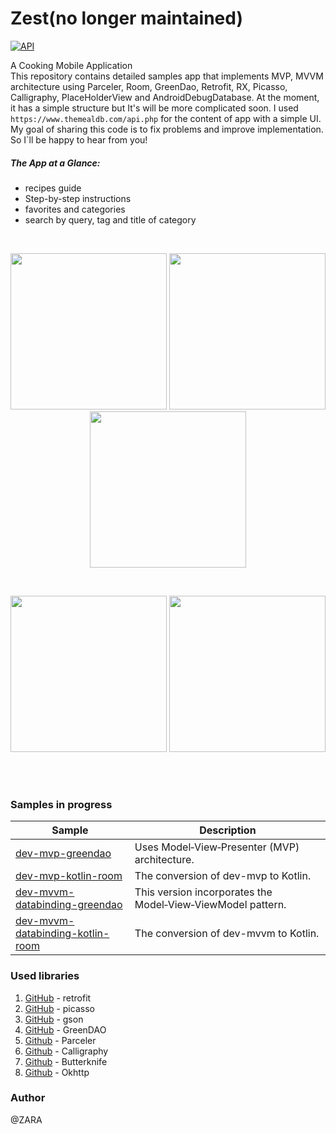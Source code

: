 # Zest(no longer maintained)
[![API](https://img.shields.io/badge/API-17%2B-brightgreen.svg?style=flat)](https://android-arsenal.com/api?level=17)

A Cooking Mobile Application
<br>
This repository contains detailed samples app that implements MVP, MVVM architecture using Parceler,
 Room, GreenDao, Retrofit, RX, Picasso, Calligraphy, PlaceHolderView and AndroidDebugDatabase. 
 At the moment, it has a simple structure but It's will be more complicated soon.
I used `https://www.themealdb.com/api.php` for the content of app with a simple UI.
My goal of sharing this code is to fix problems and improve implementation. So I`ll be happy to hear from you!

##### The App at a Glance:

- recipes guide
- Step-by-step instructions
- favorites and categories
- search by query, tag and title of category
 
<br>
<p align="center">
  <img src="https://github.com/ZahraHeydari/Zest/blob/master/main_page.png" width="250"/>
  <img src="https://github.com/ZahraHeydari/Zest/blob/master/detail_page.png" width="250"/>
  <img src="https://github.com/ZahraHeydari/Zest/blob/master/categories_page.png" width="250"/>
</p>
<br>
<p align="center">
  <img src="https://github.com/ZahraHeydari/Zest/blob/master/favorites_page.png" width="250"/>
  <img src="https://github.com/ZahraHeydari/Zest/blob/master/search_page.png" width="250"/>
</p>
<br>
<br>


### Samples in progress

| Sample | Description |
| ------------- | ------------- |
| [dev-mvp-greendao](https://github.com/ZahraHeydari/Zest/tree/dev-mvp-greendao) | Uses Model‑View‑Presenter (MVP) architecture. |
| [dev-mvp-kotlin-room](https://github.com/ZahraHeydari/Zest/tree/dev-mvp-kotlin-room) | The conversion of dev-mvp to Kotlin. |
| [dev-mvvm-databinding-greendao](https://github.com/ZahraHeydari/Zest/tree/dev-mvvm-databinding-greendao) | This version incorporates the Model‑View‑ViewModel pattern. |
| [dev-mvvm-databinding-kotlin-room](https://github.com/ZahraHeydari/Zest/tree/dev-mvvm-databinding-kotlin-room) | The conversion of dev-mvvm to Kotlin. |


### Used libraries

1. [GitHub](http://square.github.io/retrofit/) - retrofit
2. [GitHub](https://github.com/square/picasso) - picasso
3. [GitHub](https://github.com/google/gson) - gson
4. [GitHub](https://github.com/greenrobot/greenDAO) - GreenDAO
5. [Github](https://github.com/johncarl81/parceler) - Parceler
6. [Github](https://github.com/chrisjenx/Calligraphy) - Calligraphy
7. [Github](https://github.com/JakeWharton/butterknife) - Butterknife
8. [Github](https://github.com/square/okhttp) - Okhttp


### Author

@ZARA
